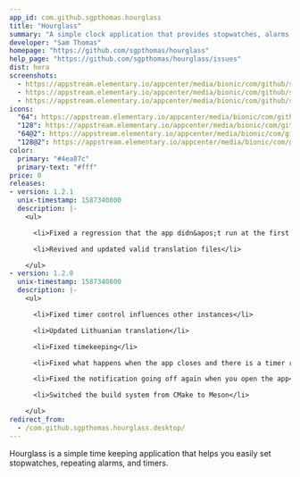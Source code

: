```yaml
---
app_id: com.github.sgpthomas.hourglass
title: "Hourglass"
summary: "A simple clock application that provides stopwatches, alarms, and timers"
developer: "Sam Thomas"
homepage: "https://github.com/sgpthomas/hourglass"
help_page: "https://github.com/sgpthomas/hourglass/issues"
dist: hera
screenshots:
  - https://appstream.elementary.io/appcenter/media/bionic/com/github/sgpthomas.hourglass/1BA5E5C6696BE01165530ADF1C927014/screenshots/image-1_orig.png
  - https://appstream.elementary.io/appcenter/media/bionic/com/github/sgpthomas.hourglass/1BA5E5C6696BE01165530ADF1C927014/screenshots/image-2_orig.png
  - https://appstream.elementary.io/appcenter/media/bionic/com/github/sgpthomas.hourglass/1BA5E5C6696BE01165530ADF1C927014/screenshots/image-3_orig.png
icons:
  "64": https://appstream.elementary.io/appcenter/media/bionic/com/github/sgpthomas.hourglass/1BA5E5C6696BE01165530ADF1C927014/icons/64x64/com.github.sgpthomas.hourglass_com.github.sgpthomas.hourglass.png
  "128": https://appstream.elementary.io/appcenter/media/bionic/com/github/sgpthomas.hourglass/1BA5E5C6696BE01165530ADF1C927014/icons/128x128/com.github.sgpthomas.hourglass_com.github.sgpthomas.hourglass.png
  "64@2": https://appstream.elementary.io/appcenter/media/bionic/com/github/sgpthomas.hourglass/1BA5E5C6696BE01165530ADF1C927014/icons/64x64@2/com.github.sgpthomas.hourglass_com.github.sgpthomas.hourglass.png
  "128@2": https://appstream.elementary.io/appcenter/media/bionic/com/github/sgpthomas.hourglass/1BA5E5C6696BE01165530ADF1C927014/icons/128x128@2/com.github.sgpthomas.hourglass_com.github.sgpthomas.hourglass.png
color:
  primary: "#4ea87c"
  primary-text: "#fff"
price: 0
releases:
- version: 1.2.1
  unix-timestamp: 1587340800
  description: |-
    <ul>

      <li>Fixed a regression that the app didn&apos;t run at the first time launch</li>

      <li>Revived and updated valid translation files</li>

    </ul>
- version: 1.2.0
  unix-timestamp: 1587340800
  description: |-
    <ul>

      <li>Fixed timer control influences other instances</li>

      <li>Updated Lithuanian translation</li>

      <li>Fixed timekeeping</li>

      <li>Fixed what happens when the app closes and there is a timer running</li>

      <li>Fixed the notification going off again when you open the app</li>

      <li>Switched the build system from CMake to Meson</li>

    </ul>
redirect_from:
  - /com.github.sgpthomas.hourglass.desktop/
---
```


<p>Hourglass is a simple time keeping application that helps you easily set stopwatches, repeating alarms, and timers.</p>